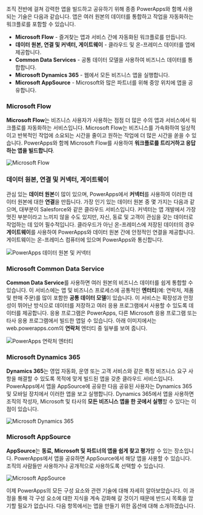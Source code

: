 조직 전반에 걸쳐 강력한 앱을 빌드하고 공유하기 위해 종종 PowerApps와 함께 사용되는 기술은 다음과 같습니다. 앱은 여러 원본의 데이터를 통합하고 작업을 자동화하는 워크플로를 포함할 수 있습니다. 

* **Microsoft Flow** - 즐겨찾는 앱과 서비스 간에 자동화된 워크플로를 만듭니다.
* **데이터 원본, 연결 및 커넥터, 게이트웨이** - 클라우드 및 온-프레미스 데이터를 앱에 제공합니다.
* **Common Data Services** - 공통 데이터 모델을 사용하여 비즈니스 데이터를 통합합니다.
* **Microsoft Dynamics 365** - 웹에서 모든 비즈니스 앱을 실행합니다.
* **Microsoft AppSource** - Microsoft와 많은 파트너를 위해 중앙 위치에 앱을 공유합니다.

### <a name="microsoft-flow"></a>Microsoft Flow
**Microsoft Flow**는 비즈니스 사용자가 사용하는 점점 더 많은 수의 앱과 서비스에서 워크플로를 자동화하는 서비스입니다. Microsoft Flow는 비즈니스를 가속화하여 일상적이고 반복적인 작업에 소요되는 시간을 줄이고 원하는 작업에 더 많은 시간을 쏟을 수 있습니다. PowerApps와 함께 Microsoft Flow를 사용하여 **워크플로를 트리거하고 응답하는 앱을 빌드합니다**.

![Microsoft Flow](./media/learning-powerapps-parts/powerapps-flow.png)

### <a name="data-sources-connections-and-connectors-and-gateways"></a>데이터 원본, 연결 및 커넥터, 게이트웨이
관심 있는 **데이터 원본**이 많이 있으며, PowerApps에서 **커넥터**를 사용하여 이러한 데이터 원본에 대한 **연결**을 만듭니다. 가장 인기 있는 데이터 원본 중 몇 가지는 다음과 같으며, 대부분이 Salesforce와 같은 클라우드 서비스입니다. 커넥터는 앱 개발에서 가장 멋진 부분이라고 느끼지 않을 수도 있지만, 자신, 동료 및 고객이 관심을 갖는 데이터로 작업하는 데 있어 필수적입니다. 클라우드가 아닌 온-프레미스에 저장된 데이터의 경우 **게이트웨이**를 사용하여 PowerApps와 데이터 원본 간에 안정적인 연결을 제공합니다. 게이트웨이는 온-프레미스 컴퓨터에 있으며 PowerApps와 통신합니다.

![PowerApps 데이터 원본 및 커넥터](./media/learning-powerapps-parts/powerapps-data.png)

### <a name="microsoft-common-data-service"></a>Microsoft Common Data Service
**Common Data Service**를 사용하면 여러 원본의 비즈니스 데이터를 쉽게 통합할 수 있습니다. 이 서비스에는 앱 및 비즈니스 프로세스에 공통적인 **엔터티**(예: 연락처, 제품 및 판매 주문)를 많이 포함한 **공통 데이터 모델**이 있습니다. 이 서비스는 확장성과 안정성이 뛰어난 방식으로 데이터를 저장하고 여러 응용 프로그램에서 사용할 수 있도록 데이터를 제공합니다. 응용 프로그램은 PowerApps, 다른 Microsoft 응용 프로그램 또는 타사 응용 프로그램에서 빌드한 앱일 수 있습니다. 아래 이미지에서는 web.powerapps.com의 **연락처** 엔터티 중 일부를 보여 줍니다.

![PowerApps 연락처 엔터티](./media/learning-powerapps-parts/powerapps-contact.png)

### <a name="microsoft-dynamics-365"></a>Microsoft Dynamics 365
**Dynamics 365**는 영업 자동화, 운영 또는 고객 서비스와 같은 특정 비즈니스 요구 사항을 해결할 수 있도록 목적에 맞게 빌드된 앱을 갖춘 클라우드 서비스입니다. PowerApps에서 앱을 AppSource에 공유한 다음 공유된 사용자는 Dynamics 365 및 모바일 장치에서 이러한 앱을 보고 실행합니다. Dynamics 365에서 앱을 사용하면 조직의 작성자, Microsoft 및 타사의 **모든 비즈니스 앱을 한 곳에서 실행**할 수 있다는 이점이 있습니다.

![Microsoft Dynamics 365](./media/learning-powerapps-parts/powerapps-dynamics.png)

### <a name="microsoft-appsource"></a>Microsoft AppSource
**AppSource**는 **동료, Microsoft 및 파트너의 앱을 쉽게 찾고 평가**할 수 있는 장소입니다. PowerApps에서 앱을 공유하면 AppSource에서 해당 앱을 사용할 수 있습니다. 조직의 사람들만 사용하거나 공개적으로 사용하도록 선택할 수 있습니다.

![Microsoft AppSource](./media/learning-powerapps-parts/powerapps-appsource.png)

이제 PowerApps의 모든 구성 요소와 관련 기술에 대해 자세히 알아보았습니다. 이 과정을 통해 각 구성 요소에 대한 지식을 계속 강화해 갈 것이기 때문에 반드시 목록을 암기할 필요가 없습니다. 다음 항목에서는 앱을 만들기 위한 옵션에 대해 소개하겠습니다.

